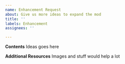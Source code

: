 ```yaml
---
name: Enhancement Request
about: Give us more ideas to expand the mod
title: ''
labels: Enhancement
assignees: ''

---
```


**Contents**
Ideas goes here

**Additional Resources**
Images and stuff would help a lot